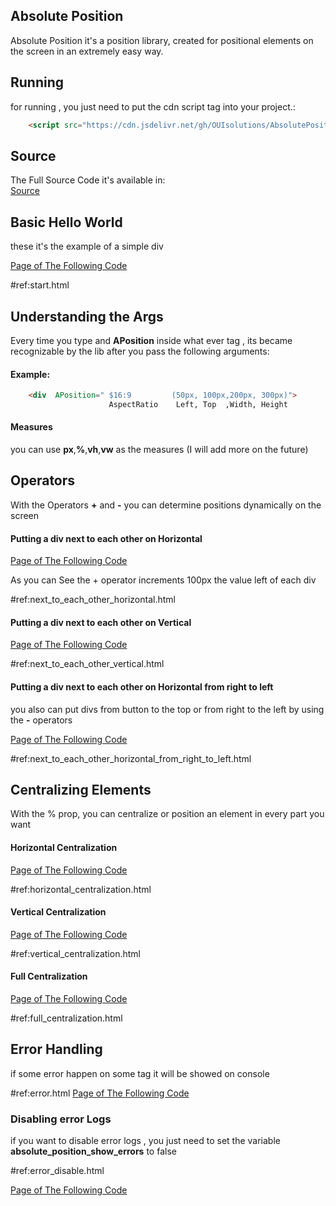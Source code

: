 ## Absolute Position
Absolute Position it's a position library, created for positional
elements on the screen in an extremely easy way.

## Running
for running , you just need to put the cdn script tag into your project.:
```html
    <script src="https://cdn.jsdelivr.net/gh/OUIsolutions/AbsolutePosition@main/versions/AbsolutePositione3b0c44298fc1c149afbf4c8996fb92427ae41e4649b934ca495991b7852b855.js"></script>
```

## Source 
The Full Source Code it's available in:
<br>
[Source](https://github.com/OUIsolutions/AbsolutePosition)




## Basic Hello World

these it's the example  of a simple div
<br>

[Page of The Following Code](https://ouisolutions.github.io/AbsolutePosition/internal/exemples/start.html)

#ref:start.html


## Understanding the Args 

Every time you type and **APosition** inside what ever tag , its became recognizable by the lib
after  you pass the following arguments:
#### Example:
```html
    <div  APosition=" $16:9         (50px, 100px,200px, 300px)">
                      AspectRatio    Left, Top  ,Width, Height
```
#### Measures
you can use **px**,**%**,**vh**,**vw** as the measures (I will add more on the future)

## Operators 
With the Operators **+** and **-**  you can determine positions dynamically on the screen

#### Putting a div next to each other on Horizontal

[Page of The Following Code](https://ouisolutions.github.io/AbsolutePosition/internal/exemples/next_to_each_other_horizontal.html)

As you can See the + operator increments 100px the value left of each div 

#ref:next_to_each_other_horizontal.html
#### Putting a div next to each other on Vertical

[Page of The Following Code](https://ouisolutions.github.io/AbsolutePosition/internal/exemples/next_to_each_other_vertical.html)

#ref:next_to_each_other_vertical.html

####  Putting a div next to each other on Horizontal from right to left
you also can put divs from button to the top or from right to the left 
by using the **-** operators


[Page of The Following Code](https://ouisolutions.github.io/AbsolutePosition/internal/exemples/next_to_each_other_horizontal_from_right_to_left.html)

#ref:next_to_each_other_horizontal_from_right_to_left.html

## Centralizing Elements 

With the % prop, you can centralize or position  an element in every part you want 


#### Horizontal Centralization

[Page of The Following Code](https://ouisolutions.github.io/AbsolutePosition/internal/exemples/horizontal_centralization.html)

#ref:horizontal_centralization.html

#### Vertical Centralization
[Page of The Following Code](https://ouisolutions.github.io/AbsolutePosition/internal/exemples/vertical_centralization.html)

#ref:vertical_centralization.html

#### Full Centralization
[Page of The Following Code](https://ouisolutions.github.io/AbsolutePosition/internal/exemples/full_centralization.html)

#ref:full_centralization.html

## Error Handling 
if some error happen on some tag it will be showed on console 

#ref:error.html
[Page of The Following Code](https://ouisolutions.github.io/AbsolutePosition/internal/exemples/error.html)

### Disabling error Logs 
if you want to disable error logs , you just need to set the variable **absolute_position_show_errors** 
to false 

#ref:error_disable.html

[Page of The Following Code](https://ouisolutions.github.io/AbsolutePosition/internal/exemples/error_disable.html)

